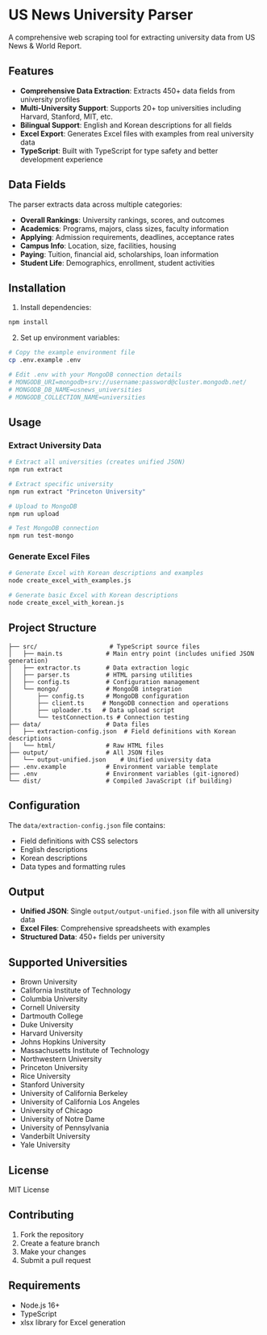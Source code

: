 # US News University Parser

A comprehensive web scraping tool for extracting university data from US News & World Report.

## Features

- **Comprehensive Data Extraction**: Extracts 450+ data fields from university profiles
- **Multi-University Support**: Supports 20+ top universities including Harvard, Stanford, MIT, etc.
- **Bilingual Support**: English and Korean descriptions for all fields
- **Excel Export**: Generates Excel files with examples from real university data
- **TypeScript**: Built with TypeScript for type safety and better development experience

## Data Fields

The parser extracts data across multiple categories:

- **Overall Rankings**: University rankings, scores, and outcomes
- **Academics**: Programs, majors, class sizes, faculty information
- **Applying**: Admission requirements, deadlines, acceptance rates
- **Campus Info**: Location, size, facilities, housing
- **Paying**: Tuition, financial aid, scholarships, loan information
- **Student Life**: Demographics, enrollment, student activities

## Installation

1. Install dependencies:
```bash
npm install
```

2. Set up environment variables:
```bash
# Copy the example environment file
cp .env.example .env

# Edit .env with your MongoDB connection details
# MONGODB_URI=mongodb+srv://username:password@cluster.mongodb.net/
# MONGODB_DB_NAME=usnews_universities
# MONGODB_COLLECTION_NAME=universities
```

## Usage

### Extract University Data

```bash
# Extract all universities (creates unified JSON)
npm run extract

# Extract specific university
npm run extract "Princeton University"

# Upload to MongoDB
npm run upload

# Test MongoDB connection
npm run test-mongo
```

### Generate Excel Files

```bash
# Generate Excel with Korean descriptions and examples
node create_excel_with_examples.js

# Generate basic Excel with Korean descriptions
node create_excel_with_korean.js
```

## Project Structure

```
├── src/                    # TypeScript source files
│   ├── main.ts            # Main entry point (includes unified JSON generation)
│   ├── extractor.ts       # Data extraction logic
│   ├── parser.ts          # HTML parsing utilities
│   ├── config.ts          # Configuration management
│   └── mongo/             # MongoDB integration
│       ├── config.ts      # MongoDB configuration
│       ├── client.ts     # MongoDB connection and operations
│       ├── uploader.ts   # Data upload script
│       └── testConnection.ts # Connection testing
├── data/                  # Data files
│   ├── extraction-config.json  # Field definitions with Korean descriptions
│   └── html/              # Raw HTML files
├── output/                # All JSON files
│   └── output-unified.json    # Unified university data
├── .env.example           # Environment variable template
├── .env                   # Environment variables (git-ignored)
└── dist/                  # Compiled JavaScript (if building)
```

## Configuration

The `data/extraction-config.json` file contains:
- Field definitions with CSS selectors
- English descriptions
- Korean descriptions
- Data types and formatting rules

## Output

- **Unified JSON**: Single `output/output-unified.json` file with all university data
- **Excel Files**: Comprehensive spreadsheets with examples
- **Structured Data**: 450+ fields per university

## Supported Universities

- Brown University
- California Institute of Technology
- Columbia University
- Cornell University
- Dartmouth College
- Duke University
- Harvard University
- Johns Hopkins University
- Massachusetts Institute of Technology
- Northwestern University
- Princeton University
- Rice University
- Stanford University
- University of California Berkeley
- University of California Los Angeles
- University of Chicago
- University of Notre Dame
- University of Pennsylvania
- Vanderbilt University
- Yale University

## License

MIT License

## Contributing

1. Fork the repository
2. Create a feature branch
3. Make your changes
4. Submit a pull request

## Requirements

- Node.js 16+
- TypeScript
- xlsx library for Excel generation

